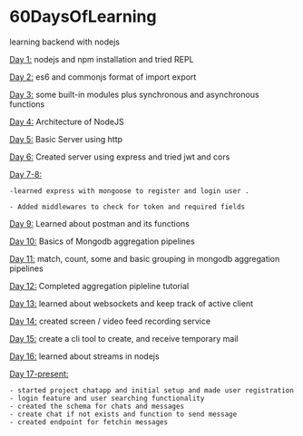 # 60DaysOfLearning

learning backend with nodejs

[Day 1:](https://github.com/raseekshrestha/60daysoflearning/tree/master/day1) nodejs and npm installation and tried REPL

[Day 2:](https://github.com/raseekshrestha/60daysoflearning/tree/master/day2) es6 and commonjs format of import export

[Day 3:](https://github.com/raseekshrestha/60daysoflearning/tree/master/day3) some built-in modules plus synchronous and asynchronous functions

[Day 4:](https://github.com/raseekshrestha/60daysoflearning/tree/master/day4) Architecture of NodeJS

[Day 5:](https://github.com/raseekshrestha/60daysoflearning/tree/master/day5) Basic Server using http 

[Day 6:](https://github.com/raseekshrestha/60daysoflearning/tree/master/day6) Created server using express and tried jwt and cors 

[Day 7-8:](https://github.com/raseekshrestha/60daysoflearning/tree/master/day7) 

    -learned express with mongoose to register and login user .

    - Added middlewares to check for token and required fields

[Day 9:](https://github.com/raseekshrestha/60daysoflearning/tree/master/day9) Learned about postman and its functions

[Day 10:](https://github.com/raseekshrestha/60daysoflearning/tree/master/day10) Basics of Mongodb aggregation pipelines

[Day 11:](https://github.com/raseekshrestha/60daysoflearning/tree/master/day11) match, count, some and basic grouping in mongodb aggregation pipelines

[Day 12:](https://github.com/raseekshrestha/60daysoflearning/tree/master/day12) Completed aggregation pipleline tutorial

[Day 13:](https://github.com/raseekshrestha/60daysoflearning/tree/master/day13) learned about websockets and keep track of active client

[Day 14:](https://github.com/raseekshrestha/60daysoflearning/tree/master/day14) created screen / video feed recording service

[Day 15:](https://github.com/raseekshrestha/60daysoflearning/tree/master/day15) create a cli tool to create, and receive temporary mail

[Day 16:](https://github.com/raseekshrestha/60daysoflearning/tree/master/day16) learned about streams in nodejs


[Day 17-present:](https://github.com/raseekshrestha/60daysoflearning/tree/master/day17)

    - started project chatapp and initial setup and made user registration
    - login feature and user searching functionality
    - created the schema for chats and messages
    - create chat if not exists and function to send message
    - created endpoint for fetchin messages









